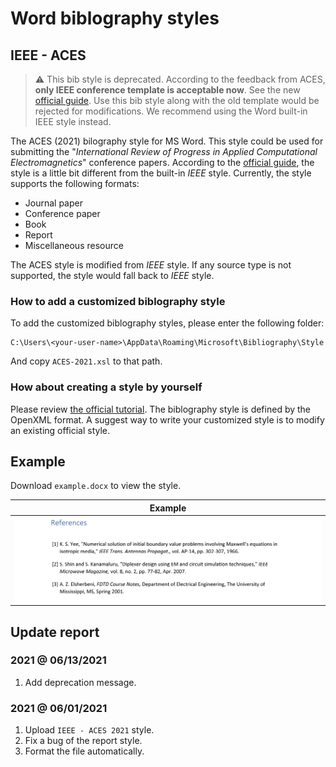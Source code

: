 # Word biblography styles

## IEEE - ACES

> :warning: This bib style is deprecated. According to the feedback from ACES, **only IEEE conference template is acceptable now**. See the new [official guide](aces-new-guide). Use this bib style along with the old template would be rejected for modifications. We recommend using the Word built-in IEEE style instead.

The ACES (2021) bilography style for MS Word. This style could be used for submitting the "*International Review of Progress in Applied Computational Electromagnetics*" conference papers. According to the [official guide](aces-guide), the style is a little bit different from the built-in *IEEE* style. Currently, the style supports the following formats:

* Journal paper
* Conference paper
* Book
* Report
* Miscellaneous resource

The ACES style is modified from *IEEE* style. If any source type is not supported, the style would fall back to *IEEE* style.

### How to add a customized biblography style

To add the customized biblography styles, please enter the following folder:

```batch
C:\Users\<your-user-name>\AppData\Roaming\Microsoft\Bibliography\Style
```

And copy `ACES-2021.xsl` to that path.

### How about creating a style by yourself

Please review [the official tutorial][ms-style]. The biblography style is defined by the OpenXML format. A suggest way to write your customized style is to modify an existing official style.

## Example

Download `example.docx` to view the style.

| Example |
| ----- |
| <img src="./display/fig-aces.png" width="500px"> |

## Update report

### 2021 @ 06/13/2021

1. Add deprecation message.

### 2021 @ 06/01/2021

1. Upload `IEEE - ACES 2021` style.
2. Fix a bug of the report style.
3. Format the file automatically.

[aces-guide]:https://aces-society.org/journal_template.php "ACES Journal Template"
[aces-new-guide]:https://aces-society.org/conference/Online-Live_2021/conf_papers.php "2021 International Applied Computational Electromagnetics Society (ACES) Symposium"
[ms-style]:https://docs.microsoft.com/en-us/office/vba/word/concepts/objects-properties-methods/create-custom-bibliography-styles "Create Custom Bibliography Styles"
